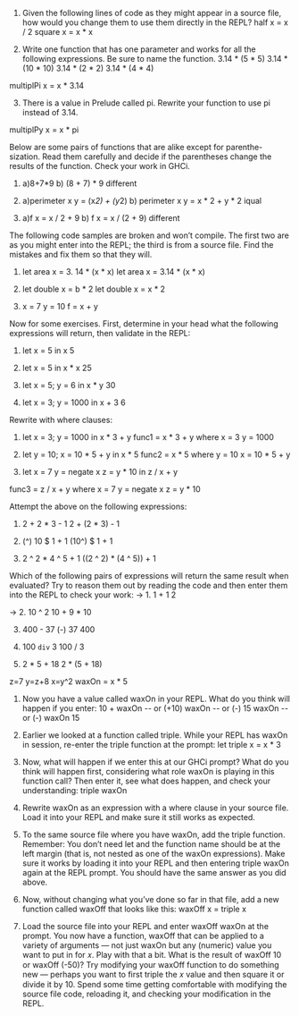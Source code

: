 1. Given the following lines of code as they might appear in a source file, how would you change them to use them directly in the REPL?
half x = x / 2
square x = x * x

2. Write one function that has one parameter and works for all the following expressions. Be sure to name the function.
3.14 * (5 * 5)
3.14 * (10 * 10)
3.14 * (2 * 2)
3.14 * (4 * 4)

multiplPi x = x * 3.14

3. There is a value in Prelude called pi. Rewrite your function to use pi instead of 3.14.

multiplPy x = x * pi

Below are some pairs of functions that are alike except for parenthe- sization. Read them carefully and decide if the parentheses change the results of the function. Check your work in GHCi.
1. a)8+7*9
  b) (8 + 7) * 9
different

2. a)perimeter x y = (x*2) + (y*2)
  b) perimeter x y = x * 2 + y * 2
iqual

3. a)f x = x / 2 + 9
  b) f x = x / (2 + 9)
  different

The following code samples are broken and won’t compile. The first two are as you might enter into the REPL; the third is from a source file. Find the mistakes and fix them so that they will.
1. let area x = 3. 14 * (x * x)
let area x = 3.14 * (x * x)

2. let double x = b * 2
let double x = x * 2

3. x = 7
  y = 10
  f = x + y

Now for some exercises. First, determine in your head what the following expressions will return, then validate in the REPL:

1. let x = 5 in x
5

2. let x = 5 in x * x
25

3. let x = 5; y = 6 in x * y
30

4. let x = 3; y = 1000 in x + 3
6

Rewrite with where clauses:
1. let x = 3; y = 1000 in x * 3 + y
  func1 = x * 3 + y
    where
      x = 3
      y = 1000

2. let y = 10; x = 10 * 5 + y in x * 5
  func2 = x * 5
    where
      y = 10
      x = 10 * 5 + y

3. let x = 7
      y = negate x
      z = y * 10
    in z / x + y

  func3 = z / x + y
    where
      x = 7
      y = negate x
      z = y * 10

Attempt the above on the following expressions:
1. 2 + 2 * 3 - 1
2 + (2 * 3) - 1

2. (^) 10 $ 1 + 1
(10^) $ 1 + 1

3. 2 ^ 2 * 4 ^ 5 + 1
((2 ^ 2) * (4 ^ 5)) + 1

Which of the following pairs of expressions will return the same result when evaluated? Try to reason them out by reading the code and then enter them into the REPL to check your work:
-> 1. 1 + 1
2

-> 2. 10 ^ 2
10 + 9 * 10

3. 400 - 37
(-) 37 400

4. 100 `div` 3
100 / 3

5. 2 * 5 + 18
2 * (5 + 18)

z=7
y=z+8
x=y^2
waxOn = x * 5

1. Now you have a value called waxOn in your REPL. What do you
think will happen if you enter:
10 + waxOn -- or
(+10) waxOn -- or
(-) 15 waxOn -- or
(-) waxOn 15

2. Earlier we looked at a function called triple. While your REPL has waxOn in session, re-enter the triple function at the prompt:
let triple x = x * 3

3. Now, what will happen if we enter this at our GHCi prompt? What do you think will happen first, considering what role waxOn is playing in this function call? Then enter it, see what does happen, and check your understanding:
triple waxOn

4. Rewrite waxOn as an expression with a where clause in your source file. Load it into your REPL and make sure it still works as expected.

5. To the same source file where you have waxOn, add the triple function. Remember: You don’t need let and the function name should be at the left margin (that is, not nested as one of the waxOn expressions). Make sure it works by loading it into your REPL and then entering triple waxOn again at the REPL prompt. You should have the same answer as you did above.

6. Now, without changing what you’ve done so far in that file, add
a new function called waxOff that looks like this:
waxOff x = triple x

7. Load the source file into your REPL and enter waxOff waxOn at
the prompt.
You now have a function, waxOff that can be applied to a variety of arguments — not just waxOn but any (numeric) value you want to put in for 𝑥. Play with that a bit. What is the result of waxOff 10 or waxOff (-50)? Try modifying your waxOff function to do something new — perhaps you want to first triple the 𝑥 value and then square it or divide it by 10. Spend some time getting comfortable with modifying the source file code, reloading it, and checking your modification in the REPL.